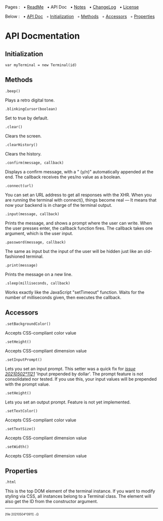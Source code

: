 Pages : &nbsp;
 • [ReadMe](./../README.md) &nbsp;
 • API Doc &nbsp;
 • [Notes](./notes.md) &nbsp;
 • [ChangeLog](./changelog.md) &nbsp;
 • [License](./license.md)

Below : &nbsp;
 • [API Doc](api_doc) &nbsp;
 ◦ [Initialization](#api_initialization) &nbsp;
 ◦ [Methods](#api_methods) &nbsp;
 ◦ [Accessors](#api_accessors) &nbsp;
 ◦ [Properties](#api_properties)

<a name="api_doc"></a>
# API Docmentation

<a name="api_initialization"></a>
## Initialization

    var myTerminal = new Terminal(id)

<a name="api_methods"></a>
## Methods

    .beep()

Plays a retro digital tone.

    .blinkingCursor(boolean)

Set to true by default.

    .clear()

Clears the screen.

    .clearHistory()

Clears the history.

    .confirm(message, callback)

Displays a confirm message, with a " (y/n)" automatically appended at the end. The callback receives the yes/no value as a boolean.

    .connect(url)

You can set an URL address to get all responses with the XHR.
When you are running the terminal with connect(), things become real
— It means that now your backend is in charge of the terminal output.

    .input(message, callback)

Prints the message, and shows a prompt where the user can write. When the user presses enter, the callback function fires. The callback takes one argument, which is the user input.

    .password(message, callback)

The same as input but the input of the user will be hidden just like an old-fashioned terminal.

    .print(message)

Prints the message on a new line.

    .sleep(milliseconds, callback)

Works exactly like the JavaScript "setTimeout" function.
Waits for the number of milliseconds given, then executes the callback.

<a name="api_accessors"></a>
## Accessors

    .setBackgroundColor()

Accepts CSS-compliant color value

    .setHeight()

Accepts CSS-compliant dimension value

    .setInputPrompt()

Lets you set an input prompt. This setter was a quick fix for
 *[issue 20210502°1121](./docs/notes.md#id20210502o1121)* 'Input prepended by dollar'.
 The prompt feature is not consolidated nor tested.
 If you use this, your input values will be prepended with the prompt value.

    .setHeight()

Lets you set an output prompt. Feature is not yet implemented.

    .setTextColor()

Accepts CSS-compliant color value

    .setTextSize()

Accepts CSS-compliant dimension value

    .setWidth()

Accepts CSS-compliant dimension value

<a name="api_properties"></a>
## Properties

    .html

This is the top DOM element of the terminal instance.
If you want to modify styling via CSS, all instances belong to a Terminal class.
The element will also get the ID from the constructor argument.

---

<sup><sub>[file 20210504°0911] ܀Ω</sub></sup>
